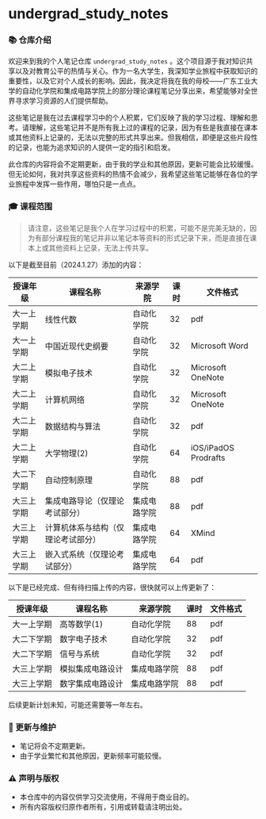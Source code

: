 # undergrad_study_notes

### 📚 仓库介绍

欢迎来到我的个人笔记仓库 `undergrad_study_notes` 。这个项目源于我对知识共享以及对教育公平的热情与关心。作为一名大学生，我深知学业旅程中获取知识的重要性，以及它对个人成长的影响。因此，我决定将我在我的母校——广东工业大学的自动化学院和集成电路学院上的部分理论课程笔记分享出来，希望能够对全世界寻求学习资源的人们提供帮助。

这些笔记是我在过去课程学习中的个人积累，它们反映了我的学习过程、理解和思考。请理解，这些笔记并不是所有我上过的课程的记录，因为有些是我直接在课本或其他资料上记录的，无法以完整的形式共享出来。但我相信，即便是这些片段性的记录，也能为追求知识的人提供一定的指引和启发。

此仓库的内容将会不定期更新，由于我的学业和其他原因，更新可能会比较缓慢。但无论如何，我对共享这些资料的热情不会减少，我希望这些笔记能够在各位的学业旅程中发挥一些作用，哪怕只是一点点。

### 🎓 课程范围

> 请注意，这些笔记是我个人在学习过程中的积累，可能不是完美无缺的，因为有部分课程我的笔记并非以笔记本等资料的形式记录下来，而是直接在课本上或其他资料上记录，无法上传共享。

以下是截至目前（2024.1.27）添加的内容：

| 授课年级   | 课程名称                       | 来源学院     | 课时 | 文件格式            |
| ---------- | ------------------------------ | ------------ | ---- | ------------------- |
| 大一上学期 | 线性代数                       | 自动化学院   | 32   | pdf                 |
| 大一上学期 | 中国近现代史纲要               | 自动化学院   | 32   | Microsoft Word    |
| 大二上学期 | 模拟电子技术                   | 自动化学院   | 32   | Microsoft OneNote   |
| 大二上学期 | 计算机网络                     | 自动化学院   | 32   | Microsoft OneNote   |
| 大二上学期 | 数据结构与算法                 | 自动化学院   | 32   | pdf                 |
| 大二上学期 | 大学物理(2)                    | 自动化学院   | 64   | iOS/iPadOS Prodrafts |
| 大二下学期 | 自动控制原理                   | 自动化学院   | 88   | pdf                 |
| 大三上学期 | 集成电路导论（仅理论考试部分） | 集成电路学院 | 88   | pdf                 |
| 大三上学期 | 计算机体系与结构（仅理论考试部分）    | 集成电路学院 | 64   | XMind                 |
| 大三上学期 | 嵌入式系统（仅理论考试部分）   | 集成电路学院 | 64   | pdf                 |

以下是已经完成、但有待扫描上传的内容，很快就可以上传更新了：

| 授课年级  | 课程名称     | 来源学院   | 课时  | 文件格式 |
| ----- | -------- | ------ | --- | ---- |
| 大一上学期 | 高等数学(1)  | 自动化学院  | 88  | pdf  |
| 大二下学期 | 数字电子技术   | 自动化学院  | 32  | pdf  |
| 大二下学期 | 信号与系统    | 自动化学院  | 32  | pdf  |
| 大三上学期 | 模拟集成电路设计 | 集成电路学院 | 88  | pdf  |
| 大三上学期 | 数字集成电路设计 | 集成电路学院 | 88  | pdf  |

后续更新计划未知，可能还需要等一年左右。

### 🔄 更新与维护

- 笔记将会不定期更新。
- 由于学业繁忙和其他原因，更新频率可能较慢。

### ⚠️ 声明与版权

- 本仓库中的内容仅供学习交流使用，不得用于商业目的。
- 所有内容版权归原作者所有，引用或转载请注明出处。
